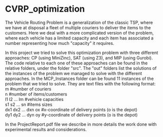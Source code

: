 # CVRP_optimization

The Vehicle Routing Problem is a generalization of the classic TSP, where we have at disposal a fleet of multiple couriers to deliver the items to the customers. Here we deal with a more complicated version of the problem, where each vehicle has a limited capacity and each item has associated a number representing how much "capacity" it requires.

In this project we tried to solve this optimization problem with three different approaches: CP (using MiniZinc), SAT (using Z3), and MIP (using Gurobi). The code relative to each one of these approaches can be found in the relative folders, under the folder "src". The "out" folders list the solutions of the instances of the problem we managed to solve with the different approaches. 
In the MCP_Instances folder can be found 11 instances of the problem that we tried to solve. They are text files with the following format:
m                       #number of couriers       
n                       #number of items/customers        
l1 l2 ... lm            #vehicle capacities       
s1 s2 ... sn            #items sizes      
dx1 dx2 ... dxn ox      #x-coordinate of delivery points  (o is the depot)      
dy1 dy2 ... dyn oy      #y-coordinate of delivery points  (o is the depot)      


In the ProjectReport.pdf file we describe in more details the work done with experimental results and considerations.

